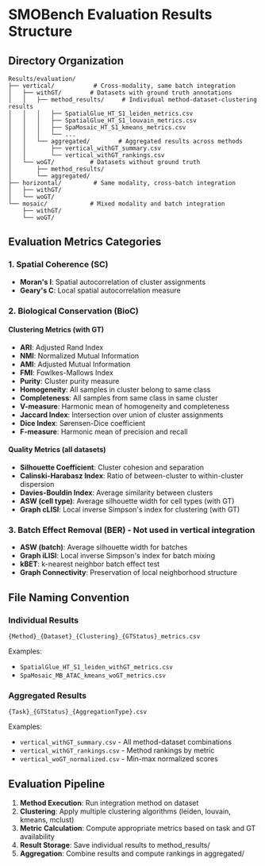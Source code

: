 # SMOBench Evaluation Results Structure

## Directory Organization

```
Results/evaluation/
├── vertical/           # Cross-modality, same batch integration
│   ├── withGT/        # Datasets with ground truth annotations
│   │   ├── method_results/     # Individual method-dataset-clustering results
│   │   │   ├── SpatialGlue_HT_S1_leiden_metrics.csv
│   │   │   ├── SpatialGlue_HT_S1_louvain_metrics.csv
│   │   │   ├── SpaMosaic_HT_S1_kmeans_metrics.csv
│   │   │   └── ...
│   │   └── aggregated/        # Aggregated results across methods
│   │       ├── vertical_withGT_summary.csv
│   │       └── vertical_withGT_rankings.csv
│   └── woGT/          # Datasets without ground truth
│       ├── method_results/
│       └── aggregated/
├── horizontal/         # Same modality, cross-batch integration
│   ├── withGT/
│   └── woGT/
└── mosaic/            # Mixed modality and batch integration
    ├── withGT/
    └── woGT/
```

## Evaluation Metrics Categories

### 1. Spatial Coherence (SC)
- **Moran's I**: Spatial autocorrelation of cluster assignments
- **Geary's C**: Local spatial autocorrelation measure

### 2. Biological Conservation (BioC)
#### Clustering Metrics (with GT)
- **ARI**: Adjusted Rand Index
- **NMI**: Normalized Mutual Information
- **AMI**: Adjusted Mutual Information
- **FMI**: Fowlkes-Mallows Index
- **Purity**: Cluster purity measure
- **Homogeneity**: All samples in cluster belong to same class
- **Completeness**: All samples from same class in same cluster
- **V-measure**: Harmonic mean of homogeneity and completeness
- **Jaccard Index**: Intersection over union of cluster assignments
- **Dice Index**: Sørensen-Dice coefficient
- **F-measure**: Harmonic mean of precision and recall

#### Quality Metrics (all datasets)
- **Silhouette Coefficient**: Cluster cohesion and separation
- **Calinski-Harabasz Index**: Ratio of between-cluster to within-cluster dispersion
- **Davies-Bouldin Index**: Average similarity between clusters
- **ASW (cell type)**: Average silhouette width for cell types (with GT)
- **Graph cLISI**: Local inverse Simpson's index for clustering (with GT)

### 3. Batch Effect Removal (BER) - Not used in vertical integration
- **ASW (batch)**: Average silhouette width for batches
- **Graph iLISI**: Local inverse Simpson's index for batch mixing
- **kBET**: k-nearest neighbor batch effect test
- **Graph Connectivity**: Preservation of local neighborhood structure

## File Naming Convention

### Individual Results
`{Method}_{Dataset}_{Clustering}_{GTStatus}_metrics.csv`

Examples:
- `SpatialGlue_HT_S1_leiden_withGT_metrics.csv`
- `SpaMosaic_MB_ATAC_kmeans_woGT_metrics.csv`

### Aggregated Results
`{Task}_{GTStatus}_{AggregationType}.csv`

Examples:
- `vertical_withGT_summary.csv` - All method-dataset combinations
- `vertical_withGT_rankings.csv` - Method rankings by metric
- `vertical_woGT_normalized.csv` - Min-max normalized scores

## Evaluation Pipeline

1. **Method Execution**: Run integration method on dataset
2. **Clustering**: Apply multiple clustering algorithms (leiden, louvain, kmeans, mclust)
3. **Metric Calculation**: Compute appropriate metrics based on task and GT availability
4. **Result Storage**: Save individual results to method_results/
5. **Aggregation**: Combine results and compute rankings in aggregated/
